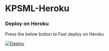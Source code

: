 # KPSML-Heroku

### Deploy on Heroku

Press the below button to Fast deploy on Heroku

[![Deploy](https://www.herokucdn.com/deploy/button.svg)](https://heroku.com/deploy)


